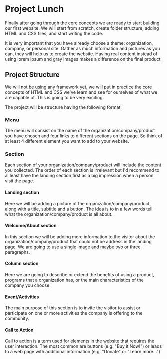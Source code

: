 # Project Lunch

Finally after going through the core concepts we are ready to start building our first website. We will start from scratch, create folder structure, adding HTML and CSS files, and start writing the code.

It is very important that you have already choose a theme: organization, company, or personal site. Gather as much information and pictures as you can, they will help us to create the website. Having real content instead of using lorem ipsum and gray images makes a difference on the final product.

## Project Structure

We will not be using any framework yet, we will put in practice the core concepts of HTML and CSS we've learn and see for ourselves of what we are capable of. This is going to be very exciting.

The project will be structure having the following format:

### Menu

The menu will consist on the name of the organization/company/product you have chosen and four links to different sections on the page. So think of at least 4 different element you want to add to your website.

### Section

Each section of your organization/company/product will include the content you collected. The order of each section is irrelevant but I'd recommend to al least have the landing section first as a big impression when a person visit the page.

#### Landing section

Here we will be adding a picture of the organization/company/product, along with a title, subtitle and a button. The idea is to in a few words tell what the organization/company/product is all about.

#### Welcome/About section

In this section we will be adding more information to the visitor about the organization/company/product that could not be address in the landing page. We are going to use a single image and maybe two or three paragraphs.
 
#### Column section

Here we are going to describe or extend the benefits of using a product, programs that a organization has, or the main characteristics of the company you choose.

#### Event/Activities

The main purpose of this section is to invite the visitor to assist or participate on one or more activities the company is offering to the community.

#### Call to Action

Call to action is a term used for elements in the website that requires the user interaction. The most common are buttons (e.g. "Buy it Now!") or leads to a web page with additional information (e.g. "Donate" or "Learn more...")